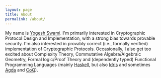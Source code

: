 ```yaml
---
layout: page
title: About
permalink: /about/
---
```


My name is [Yogesh Swami][linkedin]. I'm
primarily interested in Cryptographic Protocol Design and
Implementation, with a strong bias towards provable security. I'm also
interested in provably correct (i.e., formally verified)
implementation of Cryptographic Protocols. Occasionally, I also get
too excited about Complexity Theory, Commutative Algebra/Algebraic
Geometry, Formal logic/Proof Theory and (dependently typed) Functional
Programming Languages (mainly [Haskell][Haskell], but also
[Idris][Idris] and sometimes [Agda][Agda] and [CoQ][CoQ]).

[linkedin]: https://www.linkedin.com/in/yogesh-swami-0737681
[Haskell]: https://www.haskell.org/
[Idris]: http://www.idris-lang.org/
[Agda]: http://wiki.portal.chalmers.se/agda/pmwiki.php
[CoQ]: https://coq.inria.fr/
